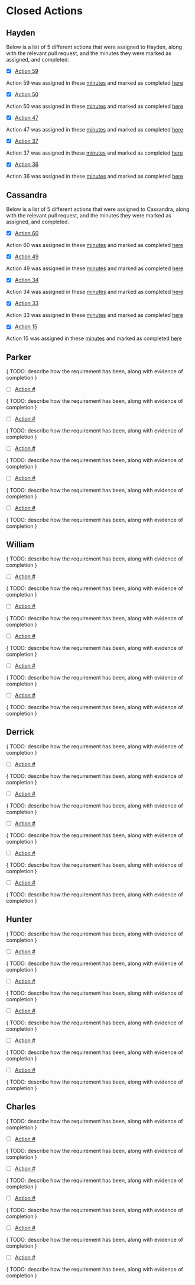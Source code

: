 # Closed Actions

## Hayden

Below is a list of 5 different actions that were assigned to Hayden, along with the relevant pull request, and the minutes they were marked as assigned, and completed.

- [x] [Action 59](https://github.com/DryCreations/pdfproject/pull/46)

Action 59 was assigned in these [minutes](../planning/minutes/4-8-2021.md) and marked as completed [here](../planning/minutes/4-15-2021.md)

- [x] [Action 50](https://github.com/DryCreations/pdfproject/pull/40)

Action 50 was assigned in these [minutes](../planning/minutes/4-1-2021.md) and marked as completed [here](../planning/minutes/4-8-2021.md)

- [x] [Action 47](https://github.com/DryCreations/pdfproject/pull/39)

Action 47 was assigned in these [minutes](../planning/minutes/4-1-2021.md) and marked as completed [here](../planning/minutes/4-8-2021.md)

- [x] [Action 37](https://github.com/DryCreations/pdfproject/pull/33)

Action 37 was assigned in these [minutes](../planning/minutes/3-25-2021.md) and marked as completed [here](../planning/minutes/4-1-2021.md)

- [x] [Action 36](https://github.com/DryCreations/pdfproject/pull/32)

Action 36 was assigned in these [minutes](../planning/minutes/3-25-2021.md) and marked as completed [here](../planning/minutes/4-1-2021.md)

## Cassandra

Below is a list of 5 different actions that were assigned to Cassandra, along with the relevant pull request, and the minutes they were marked as assigned, and completed.

- [x] [Action 60](https://github.com/DryCreations/pdfproject/pull/51)

Action 60 was assigned in these [minutes](../planning/minutes/4-8-2021.md) and marked as completed [here](../planning/minutes/4-15-2021.md)

- [x] [Action 49](https://github.com/DryCreations/pdfproject/pull/50)

Action 49 was assigned in these [minutes](../planning/minutes/4-1-2021.md) and marked as completed [here](../planning/minutes/4-15-2021.md)

- [x] [Action 34](https://github.com/DryCreations/pdfproject/pull/55)

Action 34 was assigned in these [minutes](../planning/minutes/3-18-2021.md) and marked as completed [here](../planning/minutes/4-8-2021.md)

- [x] [Action 33](https://github.com/DryCreations/pdfproject/pull/30)

Action 33 was assigned in these [minutes](../planning/minutes/3-18-2021.md) and marked as completed [here](../planning/minutes/3-25-2021.md)

- [x] [Action 15](https://github.com/DryCreations/pdfproject/pull/18)

Action 15 was assigned in these [minutes](../planning/minutes/2-25-2021.md) and marked as completed [here](../planning/minutes/3-11-2021.md)

## Parker

{ TODO: describe how the requirement has been, along with evidence of completion }

- [ ] [Action #]()

{ TODO: describe how the requirement has been, along with evidence of completion }

- [ ] [Action #]()

{ TODO: describe how the requirement has been, along with evidence of completion }

- [ ] [Action #]()

{ TODO: describe how the requirement has been, along with evidence of completion }

- [ ] [Action #]()

{ TODO: describe how the requirement has been, along with evidence of completion }

- [ ] [Action #]()

{ TODO: describe how the requirement has been, along with evidence of completion }

## William

{ TODO: describe how the requirement has been, along with evidence of completion }

- [ ] [Action #]()

{ TODO: describe how the requirement has been, along with evidence of completion }

- [ ] [Action #]()

{ TODO: describe how the requirement has been, along with evidence of completion }

- [ ] [Action #]()

{ TODO: describe how the requirement has been, along with evidence of completion }

- [ ] [Action #]()

{ TODO: describe how the requirement has been, along with evidence of completion }

- [ ] [Action #]()

{ TODO: describe how the requirement has been, along with evidence of completion }

## Derrick

{ TODO: describe how the requirement has been, along with evidence of completion }

- [ ] [Action #]()

{ TODO: describe how the requirement has been, along with evidence of completion }

- [ ] [Action #]()

{ TODO: describe how the requirement has been, along with evidence of completion }

- [ ] [Action #]()

{ TODO: describe how the requirement has been, along with evidence of completion }

- [ ] [Action #]()

{ TODO: describe how the requirement has been, along with evidence of completion }

- [ ] [Action #]()

{ TODO: describe how the requirement has been, along with evidence of completion }

## Hunter

{ TODO: describe how the requirement has been, along with evidence of completion }

- [ ] [Action #]()

{ TODO: describe how the requirement has been, along with evidence of completion }

- [ ] [Action #]()

{ TODO: describe how the requirement has been, along with evidence of completion }

- [ ] [Action #]()

{ TODO: describe how the requirement has been, along with evidence of completion }

- [ ] [Action #]()

{ TODO: describe how the requirement has been, along with evidence of completion }

- [ ] [Action #]()

{ TODO: describe how the requirement has been, along with evidence of completion }

## Charles

{ TODO: describe how the requirement has been, along with evidence of completion }

- [ ] [Action #]()

{ TODO: describe how the requirement has been, along with evidence of completion }

- [ ] [Action #]()

{ TODO: describe how the requirement has been, along with evidence of completion }

- [ ] [Action #]()

{ TODO: describe how the requirement has been, along with evidence of completion }

- [ ] [Action #]()

{ TODO: describe how the requirement has been, along with evidence of completion }

- [ ] [Action #]()

{ TODO: describe how the requirement has been, along with evidence of completion }
